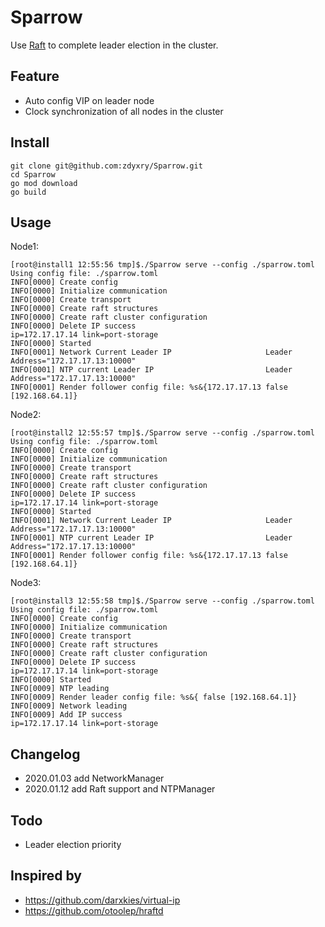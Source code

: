 # Sparrow

Use [Raft](https://github.com/hashicorp/raft) to complete leader election in the cluster.

## Feature
* Auto config VIP on leader node
* Clock synchronization of all nodes in the cluster

## Install

```shell script
git clone git@github.com:zdyxry/Sparrow.git
cd Sparrow
go mod download
go build
```

## Usage

Node1:
```shell script
[root@install1 12:55:56 tmp]$./Sparrow serve --config ./sparrow.toml
Using config file: ./sparrow.toml
INFO[0000] Create config                                
INFO[0000] Initialize communication                     
INFO[0000] Create transport                             
INFO[0000] Create raft structures                       
INFO[0000] Create raft cluster configuration            
INFO[0000] Delete IP success                             ip=172.17.17.14 link=port-storage
INFO[0000] Started                                      
INFO[0001] Network Current Leader IP                     Leader Address="172.17.17.13:10000"
INFO[0001] NTP current Leader IP                         Leader Address="172.17.17.13:10000"
INFO[0001] Render follower config file: %s&{172.17.17.13 false [192.168.64.1]} 
```

Node2:
```shell script
[root@install2 12:55:57 tmp]$./Sparrow serve --config ./sparrow.toml 
Using config file: ./sparrow.toml
INFO[0000] Create config                                
INFO[0000] Initialize communication                     
INFO[0000] Create transport                             
INFO[0000] Create raft structures                       
INFO[0000] Create raft cluster configuration            
INFO[0000] Delete IP success                             ip=172.17.17.14 link=port-storage
INFO[0000] Started                                      
INFO[0001] Network Current Leader IP                     Leader Address="172.17.17.13:10000"
INFO[0001] NTP current Leader IP                         Leader Address="172.17.17.13:10000"
INFO[0001] Render follower config file: %s&{172.17.17.13 false [192.168.64.1]} 
```

Node3:
```shell script
[root@install3 12:55:58 tmp]$./Sparrow serve --config ./sparrow.toml 
Using config file: ./sparrow.toml
INFO[0000] Create config                                
INFO[0000] Initialize communication                     
INFO[0000] Create transport                             
INFO[0000] Create raft structures                       
INFO[0000] Create raft cluster configuration            
INFO[0000] Delete IP success                             ip=172.17.17.14 link=port-storage
INFO[0000] Started                                      
INFO[0009] NTP leading                                  
INFO[0009] Render leader config file: %s&{ false [192.168.64.1]} 
INFO[0009] Network leading                              
INFO[0009] Add IP success                                ip=172.17.17.14 link=port-storage
```

## Changelog
* 2020.01.03 add NetworkManager
* 2020.01.12 add Raft support and NTPManager

## Todo
* Leader election priority


## Inspired by
* https://github.com/darxkies/virtual-ip
* https://github.com/otoolep/hraftd